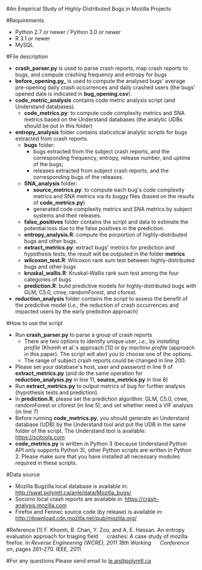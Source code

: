 #An Empirical Study of Highly-Distributed Bugs in Mozilla Projects

#Requirements
- Python 2.7 or newer / Python 3.0 or newer
- R 3.1 or newer
- MySQL

#File description
- **crash_parser.py** is used to parse crash reports, map crash reports to bugs, and compute crashing frequency and entropy for bugs
- **before_opening.py_** is used to compute the analysed bugs' average pre-opening daily crash occurrences and daily crashed users (the bugs' opened date is indicated in **bug_opening.csv**).
- **code_metric_analysis** contains code metric analysis script (and Understand databases).
	- **code_metrics.py**: to compute code complexity metrics and SNA metrics based on the Understand databases (the analytic UDBs should be put in this folder)
- **entropy_analysis** folder contains staticstical analytic scripts for bugs extracted from crash reports.
    - **bugs** folder:
		- bugs extracted from the subject crash reports, and the corresponding frequency, entropy, release number, and uptime of the bugs; 
		- releases extracted from subject crash reports, and the corresponding bugs of the releases.
	- **SNA_analysis** folder:
		- **source_metrics.py**: to compute each bug's code complexity metrics and SNA metrics via its buggy files (based on the results of **code_metrics.py**)
		- generated code complexity metrics and SNA metrics by subject systems and their releases.
	- **false_positives** folder contains the script and data to estimate the potential loss due to the false positives in the prediction.
    - **entropy_analysis.R**: compute the porportion of highly-distributed bugs and other bugs.
    - **extract_metrics.py**: extract bugs' metrics for prediction and hypothesis tests; the result will be outputed in the folder **metrics**
    - **wilcoxon_test.R**: Wilcoxon rank sum test between highly-distributed bugs and other bugs
    - **kruskal_wallis.R**: Kruskal-Wallis rank sum test among the four categories of bugs
    - **prediction.R**: build predictive models for highly-distributed bugs with GLM, C5.0, ctree, randomForest, and cforest. 
- **reduction_analysis** folder contains the script to assess the benefit of the predictive model (*i.e.,* the reduction of crash occurrences and impacted users by the early prediction approach)

#How to use the script
- Run **crash_parser.py** to parse a group of crash reports
    - There are two options to identify unique user, *i.e.,* by *installing profile* (Khomh et al.'s approach [1]) or by *machine profile* (approach in this paper). The script will alert you to choose one of the options.
    - The range of subject crash reports could be changed in line 200.
- Please set your database's host, user and password in line 9 of **extract_metrics.py** (and do the same operation for **reduction_analysis.py** in line 11, **source_metrics.py** in line 8)
- Run **extract_metrics.py** to output metrics of bug for further analysis (hypothesis tests and prediction).
- In **prediction.R**, please set the prediction algorithm: GLM, C5.0, ctree, randomForest or cforest (in line 5), and set whether need a VIF analysis (in line 7)  
- Before running **code_metrics.py**, you should generate an Understand database (UDB) by the Understand tool and put the UDB in the same folder of the script. The Understand tool is available: https://scitools.com
- **code_metrics.py** is written in Python 3 (because Understand Python API only supports Python 3), other Python scripts are written in Python 2. Please make sure that you have installed all necessary modules required in these scripts.
   
#Data source
- Mozilla Bugzilla local database is available in:
    http://swat.polymtl.ca/anle/data/Mozilla_bugs/
- Socorro local crash reports are available in:
    https://crash-analysis.mozilla.com
- Firefox and Fennec source code (by release) is available in:
	http://download.cdn.mozilla.net/pub/mozilla.org/

#Reference
[1] F. Khomh, B. Chan, Y. Zou, and A. E. Hassan. An entropy evaluation approach for triaging field 
&nbsp;&nbsp;&nbsp;&nbsp;&nbsp;crashes: A case study of mozilla firefox. In *Reverse Engineering (WCRE), 2011 18th Working 
&nbsp;&nbsp;&nbsp;&nbsp;&nbsp;Conference on*, pages 261–270. IEEE, 2011.

#For any questions
Please send email to le.an@polymtl.ca
